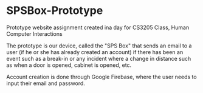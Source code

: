 # SPSBox-Prototype
Prototype website assignment created ina  day for CS3205 Class, Human Computer Interactions

The prototype is our device, called the "SPS Box" that sends an email to a user (if he or she has already created an account) if there has been an event such as a break-in or any incident where a change in distance such as when a door is opened, cabinet is opened, etc.  

Account creation is done through Google Firebase, where the user needs to input their email and password.
